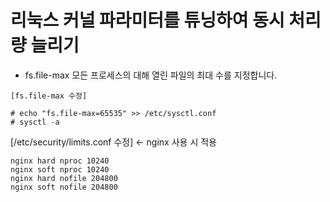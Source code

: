 # 리눅스 커널 파라미터를 튜닝하여 동시 처리량 늘리기

- fs.file-max 모든 프로세스의 대해 열린 파일의 최대 수를 지정합니다.

```
[fs.file-max 수정]

# echo "fs.file-max=65535" >> /etc/sysctl.conf
# sysctl -a
```

[/etc/security/limits.conf 수정] <- nginx 사용 시 적용

```
nginx hard nproc 10240
nginx soft nproc 10240
nginx hard nofile 204800
nginx soft nofile 204800
```
